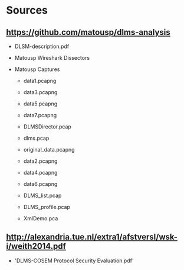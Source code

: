 # Sources



## https://github.com/matousp/dlms-analysis

- DLSM-description.pdf

- Matousp Wireshark Dissectors

- Matousp Captures

  - data1.pcapng
  - data3.pcapng
  - data5.pcapng
  - data7.pcapng
  - DLMSDirector.pcap
  - dlms.pcap
  - original_data.pcapng
  - data2.pcapng
  - data4.pcapng
  - data6.pcapng
  - DLMS_list.pcap
  - DLMS_profile.pcap  

  - XmlDemo.pca



## http://alexandria.tue.nl/extra1/afstversl/wsk-i/weith2014.pdf

*  'DLMS-COSEM Protocol Security Evaluation.pdf'